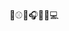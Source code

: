   🐯⚾🥁🎧🧶🍀💻


<!---
- 👋 Hi, I’m @drumtiger
- 👀 I’m interested in ...
- 🌱 I’m currently learning ...
- 💞️ I’m looking to collaborate on ...
- 📫 How to reach me ...
- 😄 Pronouns: ...
- ⚡ Fun fact: ...

drumtiger/drumtiger is a ✨ special ✨ repository because its `README.md` (this file) appears on your GitHub profile.
You can click the Preview link to take a look at your changes.
--->
